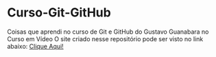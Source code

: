 # Curso-Git-GitHub
 Coisas que aprendi no curso de Git e GitHub do Gustavo Guanabara no Curso em Vídeo
 O site criado nesse repositório pode ser visto no link abaixo:
 [Clique Aqui!](https://pedromodolobo.github.io/Curso-Git-GitHub/curso-html.html)
 
